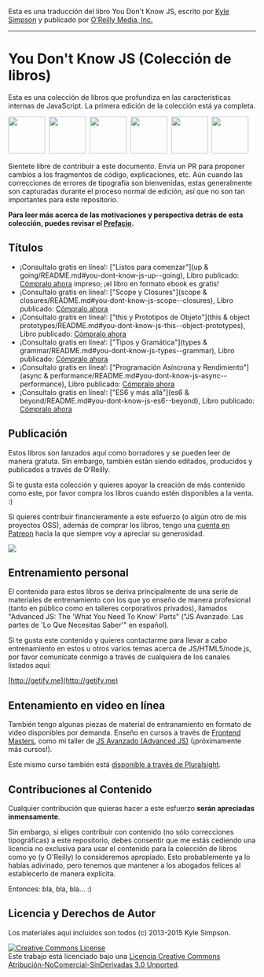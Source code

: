 Esta es una traducción del libro You Don't Know JS, escrito por [Kyle Simpson](https://github.com/getify/, "Kyle's GitHub") y publicado por [O’Reilly Media, Inc.](http://www.oreilly.com/pub/au/4853, "Kyle's author page")

______________________________________________________

# You Don't Know JS (Colección de libros)

Esta es una colección de libros que profundiza en las características internas de JavaScript. La primera edición de la colección está ya completa.

<a href="http://shop.oreilly.com/product/0636920039303.do"><img src="up %26 going/cover.jpg" width="75"></a>&nbsp;
<a href="http://shop.oreilly.com/product/0636920026327.do"><img src="scope %26 closures/cover.jpg" width="75"></a>&nbsp;
<a href="http://shop.oreilly.com/product/0636920033738.do"><img src="this %26 object prototypes/cover.jpg" width="75"></a>&nbsp;
<a href="http://shop.oreilly.com/product/0636920033745.do"><img src="types %26 grammar/cover.jpg" width="75"></a>&nbsp;
<a href="http://shop.oreilly.com/product/0636920033752.do"><img src="async %26 performance/cover.jpg" width="75"></a>&nbsp;
<a href="http://shop.oreilly.com/product/0636920033769.do"><img src="es6 %26 beyond/cover.jpg" width="75"></a>

Sientete libre de contribuir a este documento. Envía un PR para proponer cambios a los fragmentos de código, explicaciones, etc. Aún cuando las correcciones de errores de tipografía son bienvenidas, estas generalmente son capturadas durante el proceso normal de edición, así que no son tan importantes para este repositorio.

**Para leer más acerca de las motivaciones y perspectiva detrás de esta colección, puedes revisar el [Prefacio](preface.md).**

## Títulos

* ¡Consultalo gratis en línea!: ["Listos para comenzar"](up & going/README.md#you-dont-know-js-up--going), Libro publicado: [Cómpralo ahora](http://shop.oreilly.com/product/0636920039303.do) impreso; ¡el libro en formato ebook es gratis!
* ¡Consultalo gratis en línea!: ["Scope y Closures"](scope & closures/README.md#you-dont-know-js-scope--closures), Libro publicado: [Cómpralo ahora](http://shop.oreilly.com/product/0636920026327.do)
* ¡Consultalo gratis en línea!: ["this y Prototipos de Objeto"](this & object prototypes/README.md#you-dont-know-js-this--object-prototypes), Libro publicado: [Cómpralo ahora](http://shop.oreilly.com/product/0636920033738.do)
* ¡Consultalo gratis en línea!: ["Tipos y Gramática"](types & grammar/README.md#you-dont-know-js-types--grammar), Libro publicado: [Cómpralo ahora](http://shop.oreilly.com/product/0636920033745.do)
* ¡Consultalo gratis en línea!: ["Programación Asíncrona y Rendimiento"](async & performance/README.md#you-dont-know-js-async--performance), Libro publicado: [Cómpralo ahora](http://shop.oreilly.com/product/0636920033752.do)
* ¡Consultalo gratis en línea!: ["ES6 y más allá"](es6 & beyond/README.md#you-dont-know-js-es6--beyond), Libro publicado: [Cómpralo ahora](http://shop.oreilly.com/product/0636920033769.do)

## Publicación

Estos libros son lanzados aquí como borradores y se pueden leer de manera gratuta. Sin embargo, también están siendo editados, producidos y publicados a través de O'Reilly.

Si te gusta esta colección y quieres apoyar la creación de más contenido como este, por favor compra los libros cuando estén disponibles a la venta. :)

Si quieres contribuir financieramente a este esfuerzo (o algún otro de mis proyectos OSS), además de comprar los libros, tengo una [cuenta en Patreon](https://www.patreon.com/getify) hacia la que siempre voy a apreciar su generosidad.

<a href="https://www.patreon.com/getify"><img src="http://blog.getify.com/wp-content/uploads/patreon.png"></a>

## Entrenamiento personal

El contenido para estos libros se deriva principalmente de una serie de materiales de entrenamiento con los que yo enseño de manera profesional (tanto en público como en talleres corporativos privados), llamados "Advanced JS: The 'What You Need To Know' Parts" ("JS Avanzado: Las partes de 'Lo Que Necesitas Saber'" en español).

Si te gusta este contenido y quieres contactarme para llevar a cabo entrenamiento en estos u otros varios temas acerca de JS/HTML5/node.js, por favor comunícate conmigo a través de cualquiera de los canales listados aquí:

[http://getify.me](http://getify.me)

## Entenamiento en video en línea

También tengo algunas piezas de material de entranamiento en formato de video disponibles por demanda. Enseño en cursos a través de [Frontend Masters](https://FrontendMasters.com), como mi taller de [JS Avanzado (Advanced JS)](https://frontendmasters.com/courses/advanced-javascript/) (¡próximamente más cursos!).

Este mismo curso también está [disponible a través de Pluralsight](http://www.pluralsight.com/courses/advanced-javascript).

## Contribuciones al Contenido

Cualquier contribución que quieras hacer a este esfuerzo **serán apreciadas inmensamente**.

Sin embargo, si eliges contribuir con contenido (no sólo correcciones tipográficas) a este repositorio, debes consentir que me estás cediendo una licencia no exclusiva para usar el contenido para la colección de libros como yo (y O'Reilly) lo consideremos apropiado. Esto probablemente ya lo habías adivinado, pero tenemos que mantener a los abogados felices al establecerlo de manera explícita.

Entonces: bla, bla, bla... :)

## Licencia y Derechos de Autor

Los materiales aquí incluidos son todos (c) 2013-2015 Kyle Simpson.

<a rel="license" href="http://creativecommons.org/licenses/by-nc-nd/3.0/"><img alt="Creative Commons License" style="border-width:0" src="https://i.creativecommons.org/l/by-nc-nd/3.0/88x31.png" /></a><br />Este trabajo está licenciado bajo una <a rel="license" href="http://creativecommons.org/licenses/by-nc-nd/3.0/">Licencia Creative Commons Atribución-NoComercial-SinDerivadas 3.0 Unported</a>.
